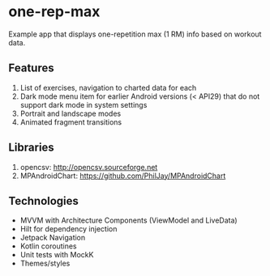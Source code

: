 # one-rep-max
Example app that displays one-repetition max (1 RM) info based on workout data.

## Features
1. List of exercises, navigation to charted data for each 
2. Dark mode menu item for earlier Android versions (< API29) that do not support dark mode in system settings 
3. Portrait and landscape modes
4. Animated fragment transitions

## Libraries
1. opencsv: http://opencsv.sourceforge.net
2. MPAndroidChart: https://github.com/PhilJay/MPAndroidChart

## Technologies
* MVVM with Architecture Components (ViewModel and LiveData)
* Hilt for dependency injection
* Jetpack Navigation
* Kotlin coroutines
* Unit tests with MockK
* Themes/styles
